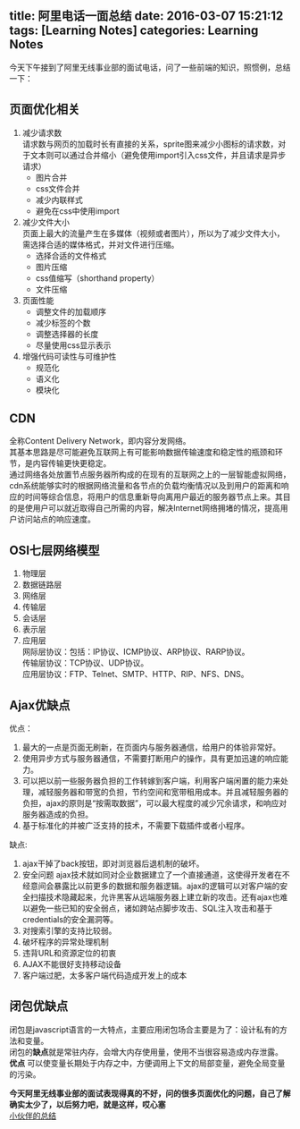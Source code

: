 title: 阿里电话一面总结
date: 2016-03-07 15:21:12
tags: [Learning Notes]
categories: Learning Notes 
---

今天下午接到了阿里无线事业部的面试电话，问了一些前端的知识，照惯例，总结一下：    
## 页面优化相关
1. 减少请求数    
    请求数与网页的加载时长有直接的关系，sprite图来减少小图标的请求数，对于文本则可以通过合并缩小（避免使用import引入css文件，并且请求是异步请求）        
    - 图片合并
    - css文件合并
    - 减少内联样式
    - 避免在css中使用import    
2. 减少文件大小    
    页面上最大的流量产生在多媒体（视频或者图片），所以为了减少文件大小，需选择合适的媒体格式，并对文件进行压缩。    
    - 选择合适的文件格式
    - 图片压缩
    - css值缩写（shorthand property）
    - 文件压缩    
3. 页面性能    
    - 调整文件的加载顺序
    - 减少标签的个数
    - 调整选择器的长度
    - 尽量使用css显示表示    
4. 增强代码可读性与可维护性    
    - 规范化
    - 语义化
    - 模块化    
    
## CDN
全称Content Delivery Network，即内容分发网络。    
其基本思路是尽可能避免互联网上有可能影响数据传输速度和稳定性的瓶颈和环节，是内容传输更快更稳定。    
通过网络各处放置节点服务器所构成的在现有的互联网之上的一层智能虚拟网络，cdn系统能够实时的根据网络流量和各节点的负载均衡情况以及到用户的距离和响应的时间等综合信息，将用户的信息重新导向离用户最近的服务器节点上来。其目的是使用户可以就近取得自己所需的内容，解决Internet网络拥堵的情况，提高用户访问站点的响应速度。
    
## OSI七层网络模型
1. 物理层
2. 数据链路层
3. 网络层
4. 传输层
5. 会话层
6. 表示层
7. 应用层    
网际层协议：包括：IP协议、ICMP协议、ARP协议、RARP协议。    
传输层协议：TCP协议、UDP协议。    
应用层协议：FTP、Telnet、SMTP、HTTP、RIP、NFS、DNS。  
  
## Ajax优缺点
优点：
1. 最大的一点是页面无刷新，在页面内与服务器通信，给用户的体验非常好。    
2. 使用异步方式与服务器通信，不需要打断用户的操作，具有更加迅速的响应能力。    
3. 可以把以前一些服务器负担的工作转嫁到客户端，利用客户端闲置的能力来处理，减轻服务器和带宽的负担，节约空间和宽带租用成本。并且减轻服务器的负担，ajax的原则是“按需取数据”，可以最大程度的减少冗余请求，和响应对服务器造成的负担。    
4. 基于标准化的并被广泛支持的技术，不需要下载插件或者小程序。

缺点:
1. ajax干掉了back按钮，即对浏览器后退机制的破坏。    
2. 安全问题  ajax技术就如同对企业数据建立了一个直接通道，这使得开发者在不经意间会暴露比以前更多的数据和服务器逻辑。ajax的逻辑可以对客户端的安全扫描技术隐藏起来，允许黑客从远端服务器上建立新的攻击。还有ajax也难以避免一些已知的安全弱点，诸如跨站点脚步攻击、SQL注入攻击和基于credentials的安全漏洞等。     
3. 对搜索引擎的支持比较弱。    
4. 破坏程序的异常处理机制    
5. 违背URL和资源定位的初衷    
6. AJAX不能很好支持移动设备    
7. 客户端过肥，太多客户端代码造成开发上的成本     
 
## 闭包优缺点
闭包是javascript语言的一大特点，主要应用闭包场合主要是为了：设计私有的方法和变量。    
闭包的**缺点**就是常驻内存，会增大内存使用量，使用不当很容易造成内存泄露。
**优点** 可以使变量长期处于内存之中，方便调用上下文的局部变量，避免全局变量的污染。    

**今天阿里无线事业部的面试表现得真的不好，问的很多页面优化的问题，自己了解确实太少了，以后努力吧，就是这样，哎心塞**    
[小伙伴的总结](//sj719045032.github.io/2016/03/08/ali-interview/)